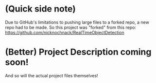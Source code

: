 # (Quick side note)
Due to GitHub's limitations to pushing large files to a forked repo, a new repo had to be made.  So this project was "forked" from this repo:
https://github.com/nicknochnack/RealTimeObjectDetection

# (Better) Project Description coming soon!
And so will the actual project files themselves!